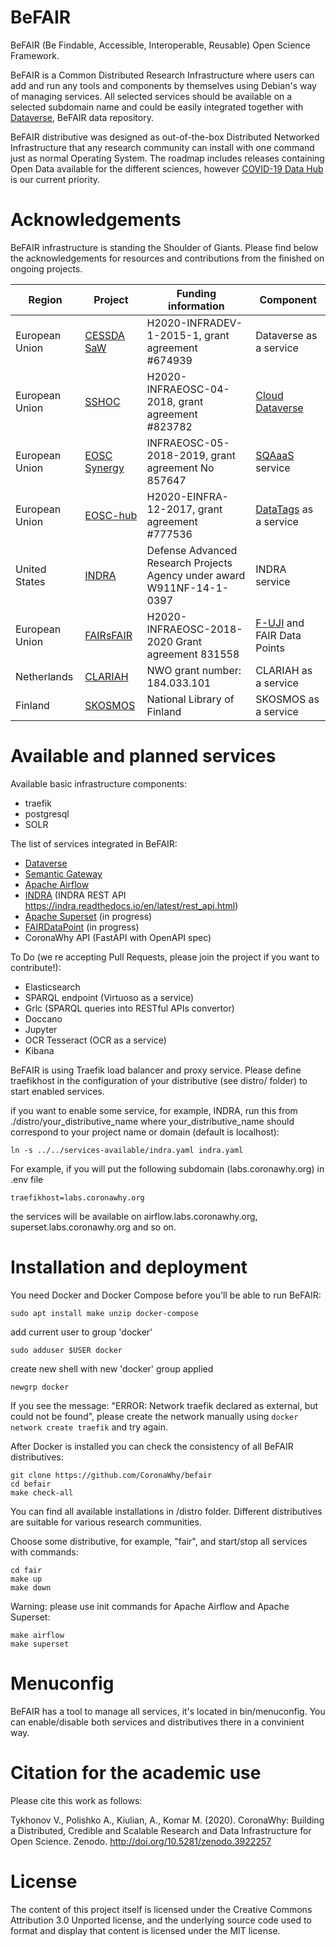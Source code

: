 # BeFAIR
BeFAIR (Be Findable, Accessible, Interoperable, Reusable) Open Science Framework.

BeFAIR is a Common Distributed Research Infrastructure where users can add and run any tools and components by themselves using Debian's way of managing services.
All selected services should be available on a selected subdomain name and could be easily integrated together with [Dataverse](https://dataverse.org), BeFAIR data repository.

BeFAIR distributive was designed as out-of-the-box Distributed Networked Infrastructure that any research community can install with one command just as normal Operating System. The roadmap includes releases containing Open Data available for the different sciences, however [COVID-19 Data Hub](http://datasets.coronawhy.org) is our current priority.

# Acknowledgements
BeFAIR infrastructure is standing the Shoulder of Giants. Please find below the acknowledgements for resources and contributions from the finished on ongoing projects.

Region | Project  | Funding information | Component |
| ------------- | ------------- | ------------- | ------------- |
| European Union | [CESSDA SaW](https://cordis.europa.eu/project/id/674939) | H2020-INFRADEV-1-2015-1, grant agreement #674939 | Dataverse as a service |
| European Union | [SSHOC](https://sshopencloud.eu) | H2020-INFRAEOSC-04-2018, grant agreement #823782 | [Cloud Dataverse](https://www.sshopencloud.eu/news/developing-sshoc-dataverse) |
| European Union | [EOSC Synergy](https://www.eosc-synergy.eu) | INFRAEOSC-05-2018-2019, grant agreement No 857647 | [SQAaaS](https://www.eosc-synergy.eu/home/software-services/) service |
| European Union | [EOSC-hub](https://www.eosc-hub.eu) | H2020-EINFRA-12-2017, grant agreement #777536 | [DataTags](https://github.com/Dans-labs/datatags-service) as a service |
| United States | [INDRA](https://indralab.github.io) | Defense Advanced Research Projects Agency under award W911NF-14-1-0397 | INDRA service |
| European Union | [FAIRsFAIR](https://www.fairsfair.eu) | H2020-INFRAEOSC-2018-2020 Grant agreement 831558 | [F-UJI](https://www.fairsfair.eu/f-uji-automated-fair-data-assessment-tool) and FAIR Data Points |
| Netherlands | [CLARIAH](https://clariah.nl) | NWO grant number: 184.033.101 | CLARIAH as a service |
| Finland | [SKOSMOS](https://finto.fi) | National Library of Finland | SKOSMOS as a service |


# Available and planned services

Available basic infrastructure components:
* traefik
* postgresql
* SOLR

The list of services integrated in BeFAIR:
* [Dataverse](http://github.com/IQSS/dataverse) 
* [Semantic Gateway](https://github.com/Dans-labs/semantic-gateway)
* [Apache Airflow](https://github.com/apache/airflow)
* [INDRA](https://indralab.github.io) (INDRA REST API https://indra.readthedocs.io/en/latest/rest_api.html)
* [Apache Superset](https://github.com/apache/superset) (in progress) 
* [FAIRDataPoint](https://github.com/FAIRDataTeam/FAIRDataPoint) (in progress)
* CoronaWhy API (FastAPI with OpenAPI spec)

To Do (we re accepting Pull Requests, please join the project if you want to contribute!):
* Elasticsearch 
* SPARQL endpoint (Virtuoso as a service)
* Grlc (SPARQL queries into RESTful APIs convertor)
* Doccano 
* Jupyter 
* OCR Tesseract (OCR as a service)
* Kibana 

BeFAIR is using Traefik load balancer and proxy service. Please define traefikhost in the configuration of your distributive (see distro/ folder) to start enabled services.

if you want to enable some service, for example, INDRA, run this from ./distro/your_distributive_name where your_distributive_name should correspond to your project name or domain (default is localhost):
```
ln -s ../../services-available/indra.yaml indra.yaml
```

For example, if you will put the following subdomain (labs.coronawhy.org) in .env file
```
traefikhost=labs.coronawhy.org
```
the services will be available on airflow.labs.coronawhy.org, superset.labs.coronawhy.org and so on.

# Installation and deployment

You need Docker and Docker Compose before you'll be able to run BeFAIR:
```
sudo apt install make unzip docker-compose
```
add current user to group 'docker'
```
sudo adduser $USER docker
```

create new shell with new 'docker' group applied
```
newgrp docker
```

If you see the message: "ERROR: Network traefik declared as external, but could not be found", please create the network manually using `docker network create traefik` and try again.

After Docker is installed you can check the consistency of all BeFAIR distributives:
```
git clone https://github.com/CoronaWhy/befair
cd befair
make check-all
```

You can find all available installations in /distro folder. Different distributives are suitable for various research communities.

Choose some distributive, for example, "fair", and start/stop all services with commands:
```
cd fair
make up
make down
```

Warning: please use init commands for Apache Airflow and Apache Superset:
```
make airflow
make superset
```

# Menuconfig

BeFAIR has a tool to manage all services, it's located in bin/menuconfig. You can enable/disable both services and distributives there in a convinient way. 

# Citation for the academic use

Please cite this work as follows:

Tykhonov V., Polishko A., Kiulian, A., Komar M. (2020). CoronaWhy: Building a Distributed, Credible and Scalable Research and Data Infrastructure for Open Science. Zenodo. http://doi.org/10.5281/zenodo.3922257

# License

The content of this project itself is licensed under the Creative Commons Attribution 3.0 Unported license, and the underlying source code used to format and display that content is licensed under the MIT license.

